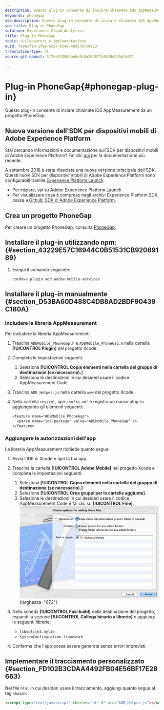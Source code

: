 ```yaml
---
description: Questo plug-in consente di inviare chiamate iOS AppMeasurement da un progetto PhoneGap.
keywords: phonegap
seo-description: Questo plug-in consente di inviare chiamate iOS AppMeasurement da un progetto PhoneGap.
seo-title: Plug-in PhoneGap
solution: Experience Cloud,Analytics
title: Plug-in PhoneGap
topic: Sviluppatore e implementazione
uuid: f88bcf10-1f9e-4c97-b348-40db797c9923
translation-type: ht
source-git-commit: 517ae533864aebe9c6a20d877a9638d5d3e2a071

---
```



# Plug-in PhoneGap{#phonegap-plug-in}

Questo plug-in consente di inviare chiamate iOS AppMeasurement da un progetto PhoneGap.

## Nuova versione dell'SDK per dispositivi mobili di Adobe Experience Platform

Stai cercando informazioni e documentazione sull’SDK per dispositivi mobili di Adobe Experience Platform? Fai clic [qui](https://aep-sdks.gitbook.io/docs/) per la documentazione più recente.

A settembre 2018 è stata rilasciata una nuova versione principale dell'SDK. Questi nuovi SDK per dispositivi mobili di Adobe Experience Platform sono configurabili tramite [Experience Platform Launch](https://www.adobe.com/it/experience-platform/launch.html).

* Per iniziare, vai su Adobe Experience Platform Launch.
* Per visualizzare cosa è compreso negli archivi Experience Platform SDK, passa a [Github: SDK di Adobe Experience Platform](https://github.com/Adobe-Marketing-Cloud/acp-sdks).


## Crea un progetto PhoneGap

Per creare un progetto PhoneGap, consulta [PhoneGap](https://helpx.adobe.com/it/experience-manager/6-4/mobile/using/phonegap.html).

## Installare il plug-in utilizzando npm: {#section_43229E57C16944C0B51531CB92089189}

1. Esegui il comando seguente:

   ```
   cordova plugin add adobe-mobile-services
   ```

## Installare il plug-in manualmente  {#section_D53BA60D488C4DB8AD2BDF90439C180A}

### Includere la libreria AppMeasurement

Per includere la libreria AppMeasurement:

1. Trascina `ADBMobile_PhoneGap.h` e `ADBMobile_PhoneGap.m` nella cartella **[!UICONTROL Plugin]** del progetto Xcode.
1. Completa le impostazioni seguenti:

   1. Seleziona **[!UICONTROL Copia elementi nella cartella del gruppo di destinazione (se necessario).]**
   1. Seleziona le destinazioni in cui desideri usare il codice AppMeasurement Code.

1. Trascina `ADB_Helper.js` nella cartella `www` del progetto Xcode.
1. Nella cartella `res/xml`, apri `config.xml` e registra un nuovo plug-in aggiungendo gli elementi seguenti:

   ```
   <feature name="ADBMobile_PhoneGap"> 
     <param name="ios-package" value="ADBMobile_PhoneGap" /> 
   </feature>
   ```

### Aggiungere le autorizzazioni dell'app

La libreria AppMeasurement richiede quanto segue:

1. Avvia l'IDE di Xcode e apri la tua app.
1. Trascina la cartella **[!UICONTROL Adobe Mobile]** nel progetto Xcode e completa le impostazioni seguenti:

   1. Seleziona **[!UICONTROL Copia elementi nella cartella del gruppo di destinazione (se necessario).]**
   1. Seleziona **[!UICONTROL Crea gruppi per le cartelle aggiunte]**.
   1. Seleziona le destinazioni in cui desideri usare il codice AppMeasurement Code e fai clic su **[!UICONTROL Fine]**.
   ![](assets/xcode-settings.png){larghezza="672"}

1. Nella scheda **[!UICONTROL Fasi build]** della destinazione del progetto, espandi la sezione **[!UICONTROL Collega binario a librerie]** e aggiungi le seguenti librerie:

   * `libsqlite3.dylib`
   * `SystemConfiguration.framework`

1. Conferma che l'app possa essere generata senza errori imprevisti.

## Implementare il tracciamento personalizzato {#section_FD102B3CDAA4492FB04E56BF17E28663}

Nei file `html` in cui desideri usare il tracciamento, aggiungi quanto segue al tag `<head>`:

```html
<script type="text/javascript" charset="utf-8" src="ADB_Helper.js"></script>
```

